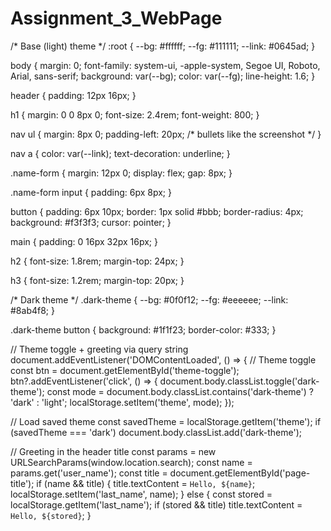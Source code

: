 # Assignment_3_WebPage

/* Base (light) theme */
:root {
  --bg: #ffffff;
  --fg: #111111;
  --link: #0645ad;
}

body {
  margin: 0;
  font-family: system-ui, -apple-system, Segoe UI, Roboto, Arial, sans-serif;
  background: var(--bg);
  color: var(--fg);
  line-height: 1.6;
}

header {
  padding: 12px 16px;
}

h1 {
  margin: 0 0 8px 0;
  font-size: 2.4rem;
  font-weight: 800;
}

nav ul {
  margin: 8px 0;
  padding-left: 20px; /* bullets like the screenshot */
}

nav a {
  color: var(--link);
  text-decoration: underline;
}

.name-form {
  margin: 12px 0;
  display: flex;
  gap: 8px;
}

.name-form input {
  padding: 6px 8px;
}

button {
  padding: 6px 10px;
  border: 1px solid #bbb;
  border-radius: 4px;
  background: #f3f3f3;
  cursor: pointer;
}

main {
  padding: 0 16px 32px 16px;
}

h2 {
  font-size: 1.8rem;
  margin-top: 24px;
}

h3 {
  font-size: 1.2rem;
  margin-top: 20px;
}

/* Dark theme */
.dark-theme {
  --bg: #0f0f12;
  --fg: #eeeeee;
  --link: #8ab4f8;
}

.dark-theme button {
  background: #1f1f23;
  border-color: #333;
}

// Theme toggle + greeting via query string
document.addEventListener('DOMContentLoaded', () => {
  // Theme toggle
  const btn = document.getElementById('theme-toggle');
  btn?.addEventListener('click', () => {
    document.body.classList.toggle('dark-theme');
    const mode = document.body.classList.contains('dark-theme') ? 'dark' : 'light';
    localStorage.setItem('theme', mode);
  });

  // Load saved theme
  const savedTheme = localStorage.getItem('theme');
  if (savedTheme === 'dark') document.body.classList.add('dark-theme');

  // Greeting in the header title
  const params = new URLSearchParams(window.location.search);
  const name = params.get('user_name');
  const title = document.getElementById('page-title');
  if (name && title) {
    title.textContent = `Hello, ${name}`;
    localStorage.setItem('last_name', name);
  } else {
    const stored = localStorage.getItem('last_name');
    if (stored && title) title.textContent = `Hello, ${stored}`;
  }

  
